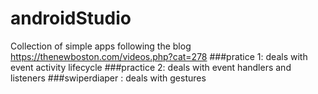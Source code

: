 # androidStudio

Collection of simple apps following the blog https://thenewboston.com/videos.php?cat=278
###pratice 1: deals with event activity lifecycle
###practice 2: deals with event handlers and listeners
###swiperdiaper : deals with gestures
